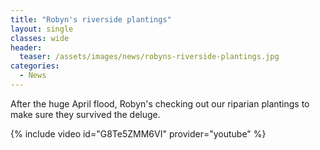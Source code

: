```yaml
---
title: "Robyn's riverside plantings"
layout: single
classes: wide
header:
  teaser: /assets/images/news/robyns-riverside-plantings.jpg
categories:
  - News
---
```


After the huge April flood, Robyn's checking out our riparian plantings to make sure they survived the deluge.

{% include video id="G8Te5ZMM6VI" provider="youtube" %}